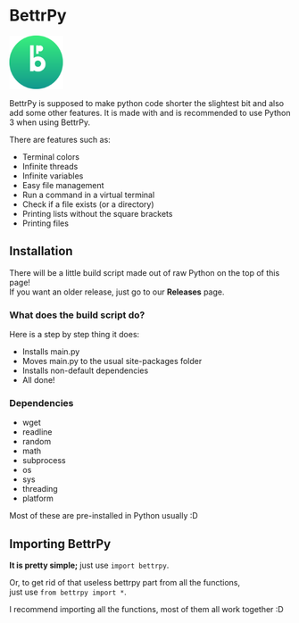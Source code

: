 # BettrPy 

<img src="https://github.com/Arozoid/BettrPy/blob/main/bettrpy_new_png.png" width="96" height="96">


BettrPy is supposed to make python code shorter the slightest bit and also add some other features.
It is made with and is recommended to use Python 3 when using BettrPy.

 There are features such as:
 
 * Terminal colors
 * Infinite threads
 * Infinite variables
 * Easy file management
 * Run a command in a virtual terminal
 * Check if a file exists (or a directory)
 * Printing lists without the square brackets
 * Printing files

## Installation

There will be a little build script made out of raw Python on the top of this page!  
If you want an older release, just go to our **Releases** page.

### What does the build script do?

Here is a step by step thing it does:  
  
  * Installs main.py 
  * Moves main.py to the usual site-packages folder  
  * Installs non-default dependencies
  * All done!

### Dependencies

  * wget
  * readline
  * random
  * math
  * subprocess
  * os
  * sys
  * threading
  * platform

Most of these are pre-installed in Python usually :D

## Importing BettrPy

**It is pretty simple;** just use `import bettrpy`.  
  
Or, to get rid of that useless bettrpy part from all the functions,   
just use `from bettrpy import *`.
  
  
I recommend importing all the functions, most of them all work together :D

